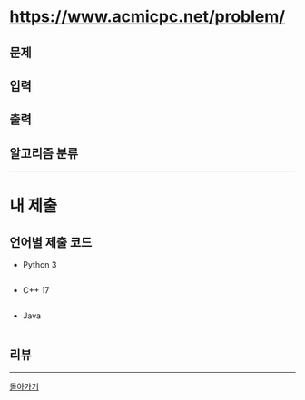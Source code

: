 # https://www.acmicpc.net/problem/


## 문제



## 입력



## 출력



## 알고리즘 분류



---
# 내 제출

## 언어별 제출 코드

- Python 3
``` python

```

- C++ 17
``` c++

```

- Java
``` java

```

## 리뷰




---
[돌아가기](Baekjoon/Step.md)